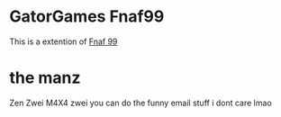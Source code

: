 # GatorGames Fnaf99
This is a extention of [Fnaf 99](https://github.com/1987kostya1/UDump) 
# the manz
Zen
Zwei
M4X4
zwei you can do the funny email stuff i dont care lmao
